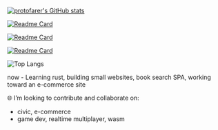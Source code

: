 [![protofarer's GitHub stats](https://github-readme-stats.vercel.app/api?username=protofarer&hide=stars&count_private=true&show_icons=true&custom_title=protofarer's%20Github%20Stats)](https://github.com/anuraghazra/github-readme-stats)

[![Readme Card](https://github-readme-stats.vercel.app/api/pin/?username=protofarer&repo=snek)](https://github.com/protofarer/snek)

[![Readme Card](https://github-readme-stats.vercel.app/api/pin/?username=protofarer&repo=checkers)](https://github.com/protofarer/checkers)

[![Readme Card](https://github-readme-stats.vercel.app/api/pin/?username=protofarer&repo=chat)](https://github.com/protofarer/chat)

![Top Langs](https://github-readme-stats.vercel.app/api/top-langs/?username=protofarer)

now - Learning rust, building small websites, book search SPA, working toward an e-commerce site

🌐 I’m looking to contribute and collaborate on:
  - civic, e-commerce
  - game dev, realtime multiplayer, wasm
